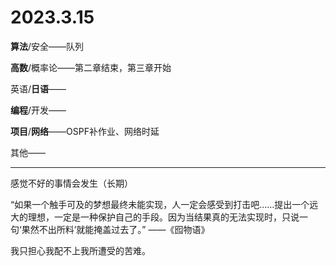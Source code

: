 # 2023.3.15

**算法**/安全——队列

**高数**/概率论——第二章结束，第三章开始

英语/**日语**——

**编程**/开发——

**项目**/**网络**——OSPF补作业、网络时延

其他——

------

感觉不好的事情会发生（长期）

“如果一个触手可及的梦想最终未能实现，人一定会感受到打击吧……提出一个远大的理想，一定是一种保护自己的手段。因为当结果真的无法实现时，只说一句‘果然不出所料’就能掩盖过去了。” ——《囮物语》

我只担心我配不上我所遭受的苦难。

